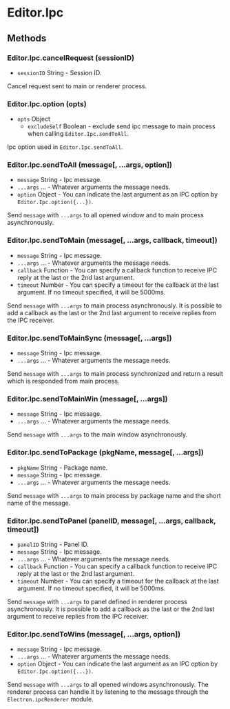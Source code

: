 # Editor.Ipc

## Methods

### Editor.Ipc.cancelRequest (sessionID)

 - `sessionID` String - Session ID.

Cancel request sent to main or renderer process.

### Editor.Ipc.option (opts)

 - `opts` Object
   - `excludeSelf` Boolean - exclude send ipc message to main process when calling `Editor.Ipc.sendToAll`.

Ipc option used in `Editor.Ipc.sendToAll`.

### Editor.Ipc.sendToAll (message[, ...args, option])

 - `message` String - Ipc message.
 - `...args` ... - Whatever arguments the message needs.
 - `option` Object - You can indicate the last argument as an IPC option by `Editor.Ipc.option({...})`.

Send `message` with `...args` to all opened window and to main process asynchronously.

### Editor.Ipc.sendToMain (message[, ...args, callback, timeout])

 - `message` String - Ipc message.
 - `...args` ... - Whatever arguments the message needs.
 - `callback` Function - You can specify a callback function to receive IPC reply at the last or the 2nd last argument.
 - `timeout` Number - You can specify a timeout for the callback at the last argument. If no timeout specified, it will be 5000ms.

Send `message` with `...args` to main process asynchronously. It is possible to add a callback as the last or the 2nd last argument to receive replies from the IPC receiver.

### Editor.Ipc.sendToMainSync (message[, ...args])

 - `message` String - Ipc message.
 - `...args` ... - Whatever arguments the message needs.

Send `message` with `...args` to main process synchronized and return a result which is responded from main process.

### Editor.Ipc.sendToMainWin (message[, ...args])

 - `message` String - Ipc message.
 - `...args` ... - Whatever arguments the message needs.

 Send `message` with `...args` to the main window asynchronously.

### Editor.Ipc.sendToPackage (pkgName, message[, ...args])

 - `pkgName` String - Package name.
 - `message` String - Ipc message.
 - `...args` ... - Whatever arguments the message needs.

Send `message` with `...args` to main process by package name and the short name of the message.

### Editor.Ipc.sendToPanel (panelID, message[, ...args, callback, timeout])

 - `panelID` String - Panel ID.
 - `message` String - Ipc message.
 - `...args` ... - Whatever arguments the message needs.
 - `callback` Function - You can specify a callback function to receive IPC reply at the last or the 2nd last argument.
 - `timeout` Number - You can specify a timeout for the callback at the last argument. If no timeout specified, it will be 5000ms.

Send `message` with `...args` to panel defined in renderer process asynchronously. It is possible to add a callback as the last or the 2nd last argument to receive replies from the IPC receiver.

### Editor.Ipc.sendToWins (message[, ...args, option])

 - `message` String - Ipc message.
 - `...args` ... - Whatever arguments the message needs.
 - `option` Object - You can indicate the last argument as an IPC option by `Editor.Ipc.option({...})`.

Send `message` with `...args` to all opened windows asynchronously. The renderer process can handle it by listening to the message through the `Electron.ipcRenderer` module.
